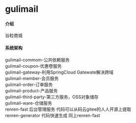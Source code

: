 # gulimail

#### 介绍
谷粒商城

#### 系统架构
gulimail-commom-公共依赖服务<br>
gulimail-coupon-优惠卷服务<br>
gulimail-gateway-利用SpringCloud Gatewate解决跨域<br>
gulimail-member-会员服务<br>
gulimail-order-订单服务<br>
gulimail-product-产品服务<br>
gulimail-third-party-第三方服务，OSS对象储存<br>
gulimail-ware-仓储服务<br>
renren-fast 后台管理服务  代码可以从码云gitee的人人开源上提取<br>
renren-generator 代码快速生成 同上renren-fast<br>





